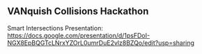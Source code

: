 ## VANquish Collisions Hackathon

Smart Intersections Presentation: https://docs.google.com/presentation/d/1psFDoI-NGX8EpBQGTcLNrxYZOrL0umrDuE2vlz8BZQo/edit?usp=sharing